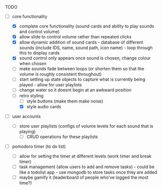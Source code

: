 TODO 

- [ ] core functionality

    - [x] complete core functionality (sound cards and ability to play sounds and control volume)
    - [x] allow slide to control volume rather than repeated clicks
    - [x] allow dynamic addition of sound cards - database of different sounds (include IDS, name, sound path, icon name) - loop through this to display cards 
    - [x] sound control only appears once sound is chosen, change colour when chosen 
    - [ ] make sounds fade between loops (or shorten them so that the volume is roughly consistent throughout)
    - [ ] start setting up state objects to capture what is currently being played - allow for user playlists
    - [ ] change water so it doesnt begin at an awkward position
    - [ ] retro styling 
        - [ ] style buttons (make them make noise)
        - [x] style audio cards 

- [ ] user accounts 
    - [ ] store user playlists (configs of volume levels for each sound that is playing)
        - [ ] CRUD operations for these playlists

- [ ] pomodoro timer (to do list)
    - [ ] allow for setting the timer at different levels (work timer and break timer)
    - [ ] task management (allow users to add and remove tasks) - could be like a todolist app - use mongodb to store tasks once they are added
    - [ ] maybe gamify it (leaderboard of people who've logged the most time?)